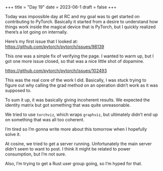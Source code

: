 +++
title = "Day 19"
date = 2023-06-1
draft = false
+++


Today was impossible day at RC and my goal was to get started on contributing
to PyTorch. Basically it started from a desire to understand how things work
inside the magical device that is PyTorch, but I quickly realized there’s a lot
going on internally.

Here’s my first issue that I looked at:
https://github.com/pytorch/pytorch/issues/98139

This one was a simple fix of verifying the page. I wanted to warm up, but I got
one more issue closed, so that was a nice little shot of dopamine.

https://github.com/pytorch/pytorch/issues/102493 

This was the real core of the work I did. Basically, I was stuck trying to
figure out why calling the grad method on an operation didn’t work as it was
supposed to.

To sum it up, it was basically giving incoherent results. We expected the
identity matrix but got something that was quite unreasonable.

We tried to use `torchviz`, which wraps `graphviz`, but ultimately didn’t end
up on something that was all too coherent. 

I’m tired so I’m gonna write more about this tomorrow when I hopefully solve
it.

At cosine, we tried to get a server running. Unfortunately the main server
didn’t seem to want to post. I think it might be related to power consumption,
but I’m not sure.

Also, I’m trying to get a Rust user group going, so I’m hyped for that.
